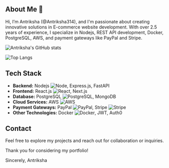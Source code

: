 ## About Me  🧐

Hi, I’m Antriksha (@Antriksha314), and I'm passionate about creating innovative solutions in E-commerce website development. With over 2.5 years of experience, I specialize in Nodejs, REST API development, Docker, PostgreSQL, AWS, and payment gateways like PayPal and Stripe.

![Antriksha's GitHub stats](https://github-readme-stats.vercel.app/api?username=antriksha314)

![Top Langs](https://github-readme-stats.vercel.app/api/top-langs/?username=antriksha314&layout=compact)


## Tech Stack

- **Backend:** Nodejs ![Node](https://img.shields.io/badge/Node%20js-339933?style=for-the-badge&logo=nodedotjs&logoColor=white), Express.js, FastAPI
- **Frontend:** React.js ![React](https://img.shields.io/badge/react-%2320232a.svg?style=for-the-badge&logo=react&logoColor=%2361DAFB), Next.js
- **Database:** PostgreSQL ![PostgreSQL](https://img.shields.io/badge/postgres-%23316192.svg?style=for-the-badge&logo=postgresql&logoColor=white), MongoDB
- **Cloud Services:** AWS ![AWS](https://img.shields.io/badge/AWS-%23FF9900.svg?style=for-the-badge&logo=amazon-aws&logoColor=white)
- **Payment Gateways:** PayPal ![PayPal](https://img.shields.io/badge/PayPal-00457C?style=for-the-badge&logo=paypal&logoColor=white), Stripe ![Stripe](https://img.shields.io/badge/stripe-%231A1A1A.svg?style=for-the-badge&logo=stripe&logoColor=white)
- **Other Technologies:** Docker ![Docker](https://img.shields.io/badge/docker-%230db7ed.svg?style=for-the-badge&logo=docker&logoColor=white), JWT, Auth0

## Contact

Feel free to explore my projects and reach out for collaboration or inquiries.

Thank you for considering my portfolio!

Sincerely,
Antriksha

